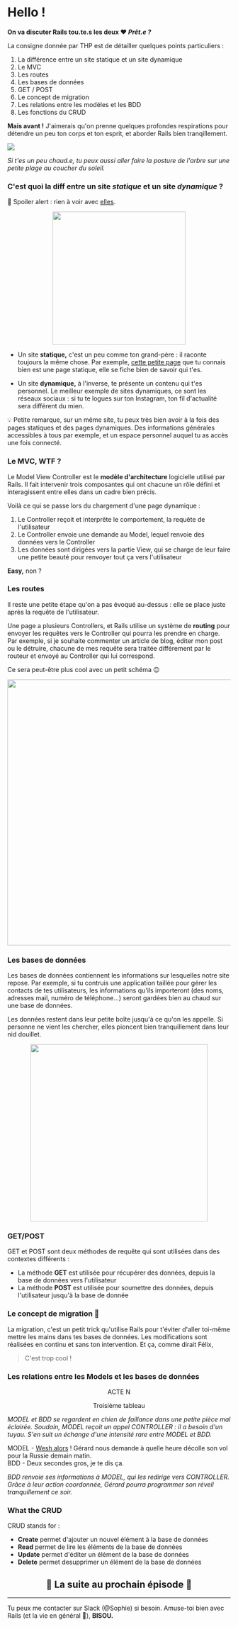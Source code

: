 # Hello !

**On va discuter Rails tou.te.s les deux ❤️ _Prêt.e ?_**

La consigne donnée par THP est de détailler quelques points particuliers :

1. La différence entre un site statique et un site dynamique
2. Le MVC
3. Les routes
4. Les bases de données
5. GET / POST
6. Le concept de migration
7. Les relations entre les modèles et les BDD
8. Les fonctions du CRUD

**Mais avant !** J'aimerais qu'on prenne quelques profondes respirations pour détendre un peu ton corps et ton esprit, et aborder Rails bien tranqillement.

<p> <img src="http://www.storystandardsguide.com/wp-content/uploads/2018/01/Yoga.jpeg"/> </p>

*Si t'es un peu chaud.e, tu peux aussi aller faire la posture de l'arbre sur une petite plage au coucher du soleil.*

### C'est quoi la diff entre un site _statique_ et un site _dynamique_ ?

🔎 Spoiler alert : rien à voir avec [elles](https://fr.wikipedia.org/wiki/Gym_Tonic).

<p align="center"> <img src="https://img.discogs.com/flkuHpN6dkN0CA_Qio_yPiPYTjA=/fit-in/600x600/filters:strip_icc():format(jpeg):mode_rgb():quality(90)/discogs-images/R-1068649-1268586304.jpeg.jpg"/ height="300" width="300"> </p>


- Un site **statique,** c'est un peu comme ton grand-père : il raconte toujours la même chose. Par exemple, [cette petite page](http://motherfuckingwebsite.com/) que tu connais bien est une page statique, elle se fiche bien de savoir qui t'es.

- Un site **dynamique,** à l'inverse, te présente un contenu qui t'es personnel. Le meilleur exemple de sites dynamiques, ce sont les réseaux sociaux : si tu te logues sur ton Instagram, ton fil d'actualité sera différent du mien. 

💡 Petite remarque, sur un même site, tu peux très bien avoir à la fois des pages statiques et des pages dynamiques. Des informations générales accessibles à tous par exemple, et un espace personnel auquel tu as accès une fois connecté.

### Le MVC, WTF ?

Le Model View Controller est le **modèle d'architecture** logicielle utilisé par Rails. Il fait intervenir trois composantes qui ont chacune un rôle défini et interagissent entre elles dans un cadre bien précis.

Voilà ce qui se passe lors du chargement d'une page dynamique :

1. Le Controller reçoit et interprête le comportement, la requête de l'utilisateur
2. Le Controller envoie une demande au Model, lequel renvoie des données vers le Controller
3. Les données sont dirigées vers la partie View, qui se charge de leur faire une petite beauté pour renvoyer tout ça vers l'utilisateur

**Easy,** non ?

### Les routes

Il reste une petite étape qu'on a pas évoqué au-dessus : elle se place juste après la requête de l'utilisateur.

Une page a plusieurs Controllers, et Rails utilise un système de **routing** pour envoyer les requêtes vers le Controller qui pourra les prendre en charge. Par exemple, si je souhaite commenter un article de blog, éditer mon post ou le détruire, chacune de mes requête sera traitée différement par le routeur et envoyé au Controller qui lui correspond.

Ce sera peut-être plus cool avec un petit schéma 😉

<p align="center"> <img src="https://camo.githubusercontent.com/b17f7f6527eb7d35474e24ed3ff299b8689615a0/687474703a2f2f692e737461636b2e696d6775722e636f6d2f5366324f512e706e67"/ width="600"> </p>

### Les bases de données

Les bases de données contiennent les informations sur lesquelles notre site repose. Par exemple, si tu contruis une application taillée pour gérer les contacts de tes utilisateurs, les informations qu'ils importeront (des noms, adresses mail, numéro de téléphone...) seront gardées bien au chaud sur une base de données.

Les données restent dans leur petite boîte jusqu'à ce qu'on les appelle. Si personne ne vient les chercher, elles pioncent bien tranquillement dans leur nid douillet.

<p align="center"> <img src="http://www.nosanimos.com/wp-content/uploads/2017/07/chat-qui-dort-1140x743.jpg"/ align="center" width="400"> </p>

### GET/POST

GET et POST sont deux méthodes de requête qui sont utilisées dans des contextes différents : 

- La méthode **GET** est utilisée pour récupérer des données, depuis la base de données vers l'utilisateur
- La méthode **POST** est utilisée pour soumettre des données, depuis l'utilisateur jusqu'à la base de donnée

### Le concept de migration 🦃

La migration, c'est un petit trick qu'utilise Rails pour t'éviter d'aller toi-même mettre les mains dans tes bases de données. Les modifications sont réalisées en continu et sans ton intervention. Et ça, comme dirait Félix, 

> C'est trop cool !

### Les relations entre les Models et les bases de données

<p align="center"> ACTE N </p>
<p align="center"> Troisième tableau </p>

_MODEL et BDD se regardent en chien de faillance dans une petite pièce mal éclairée. Soudain, MODEL reçoit un appel CONTROLLER : il a besoin d'un tuyau. S'en suit un échange d'une intensité rare entre MODEL et BDD._

MODEL - [Wesh alors](https://youtu.be/X6MxGJ7qxck) ! Gérard nous demande à quelle heure décolle son vol pour la Russie demain matin.
<br />
BDD - Deux secondes gros, je te dis ça.

_BDD renvoie ses informations à MODEL, qui les redirige vers CONTROLLER. Grâce à leur action coordonnée, Gérard pourra programmer son réveil tranquillement ce soir._

### What the CRUD

CRUD stands for :

- **Create**  permet d'ajouter un nouvel élément à la base de données
- **Read** permet de lire les éléments de la base de données
- **Update** permet d'éditer un élément de la base de données
- **Delete** permet desupprimer un élément de la base de données


<h2 align="center"> 🌴 La suite au prochain épisode 🌴 </h2>

____

Tu peux me contacter sur Slack (@Sophie) si besoin. Amuse-toi bien avec Rails (et la vie en général 🤗), **BISOU.**
